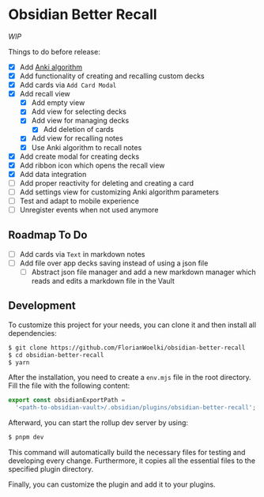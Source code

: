 # Obsidian Better Recall

*WIP*

Things to do before release:
- [x] Add [Anki algorithm](https://faqs.ankiweb.net/what-spaced-repetition-algorithm.html)
- [x] Add functionality of creating and recalling custom decks
- [x] Add cards via `Add Card Modal`
- [x] Add recall view
  - [x] Add empty view
  - [x] Add view for selecting decks
  - [x] Add view for managing decks
    - [x] Add deletion of cards
  - [x] Add view for recalling notes
  - [x] Use Anki algorithm to recall notes
- [x] Add create modal for creating decks
- [x] Add ribbon icon which opens the recall view
- [x] Add data integration
- [ ] Add proper reactivity for deleting and creating a card
- [ ] Add settings view for customizing Anki algorithm parameters
- [ ] Test and adapt to mobile experience
- [ ] Unregister events when not used anymore

## Roadmap To Do

- [ ] Add cards via `Text` in markdown notes
- [ ] Add file over app decks saving instead of using a json file
  - [ ] Abstract json file manager and add a new markdown manager which reads and edits a markdown file in the Vault

## Development

To customize this project for your needs, you can clone it and then install all dependencies:
```sh
$ git clone https://github.com/FlorianWoelki/obsidian-better-recall
$ cd obsidian-better-recall
$ yarn
```

After the installation, you need to create a `env.mjs` file in the root directory. Fill the file with the following content:

```js
export const obsidianExportPath =
  '<path-to-obsidian-vault>/.obsidian/plugins/obsidian-better-recall';
```

Afterward, you can start the rollup dev server by using:

```sh
$ pnpm dev
```

This command will automatically build the necessary files for testing and developing every change. Furthermore, it copies all the essential files to the specified plugin directory.

Finally, you can customize the plugin and add it to your plugins.
